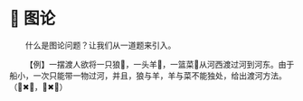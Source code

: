 # 🎨 图论

&emsp;&emsp;什么是图论问题？让我们从一道题来引入。

&emsp;&emsp;【例】一摆渡人欲将一只狼🐺，一头羊🐏，一篮菜🥦从河西渡过河到河东。由于船小，一次只能带一物过河，并且，狼与羊，羊与菜不能独处，给出渡河方法。（🐺✖🐏，🐏✖🥦）